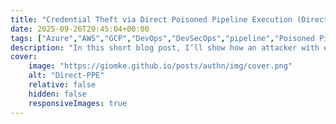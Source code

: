 ```yaml
---
title: "Credential Theft via Direct Poisoned Pipeline Execution (Direct-PPE) Attacks on AWS, Azure, and GCP"
date: 2025-09-26T20:45:04+00:00
tags: ["Azure","AWS","GCP","DevOps","DevSecOps","pipeline","Poisoned Pipeline Execution","Direct-PPE"]
description: "In this short blog post, I’ll show how an attacker with existing access to a source code management (SCM) system can abuse malicious pipeline configurations to steal cloud tokens and escalate access across AWS, Azure, or GCP environments."
cover:
    image: "https://giomke.github.io/posts/authn/img/cover.png"
    alt: "Direct-PPE"
    relative: false
    hidden: false
    responsiveImages: true
---
```

